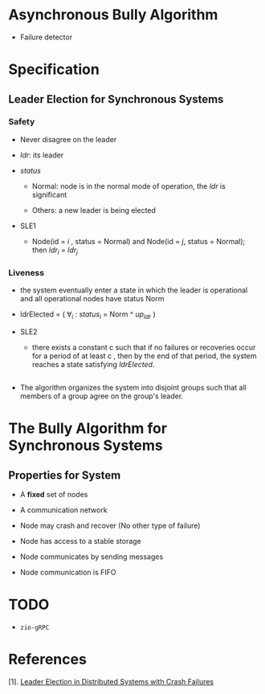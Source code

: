 # Asynchronous Bully Algorithm

  * Failure detector
  
# Specification

## Leader Election for Synchronous Systems

### Safety

  * Never disagree on the leader

  * *ldr*: its leader
 
  * *status*

      * Normal: node is in the normal mode of operation, the *ldr* is significant
    
      * Others: a new leader is being elected
    
  * SLE1

      * Node(id = *i* , status = Normal) and Node(id = *j*, status = Normal); then *ldr<sub>i</sub>* = *ldr<sub>j</sub>*

### Liveness

  * the system eventually enter a state in which the leader is operational and all operational nodes have status Norm
    
  * ldrElected = ( ∀*<sub>i</sub>* : *status<sub>i</sub>* = Norm ^ *up<sub>ldr</sub>* )

  * SLE2

      * there exists a constant c such that if no failures or recoveries occur for a period of at least c , then by the end of that period, the system reaches a state satisfying *ldrElected*.
        
##

  * The algorithm organizes the system into disjoint groups such that all members of a group agree on the group's leader.

# The Bully Algorithm for Synchronous Systems

## Properties for System

  * A **fixed** set of nodes

  * A communication network

  * Node may crash and recover (No other type of failure)

  * Node has access to a stable storage

  * Node communicates by sending messages

  * Node communication is FIFO

# TODO

  * `zio-gRPC`

# References

  [1]. [Leader Election in Distributed Systems with Crash Failures](https://www3.cs.stonybrook.edu/~stoller/leader-election.html)
